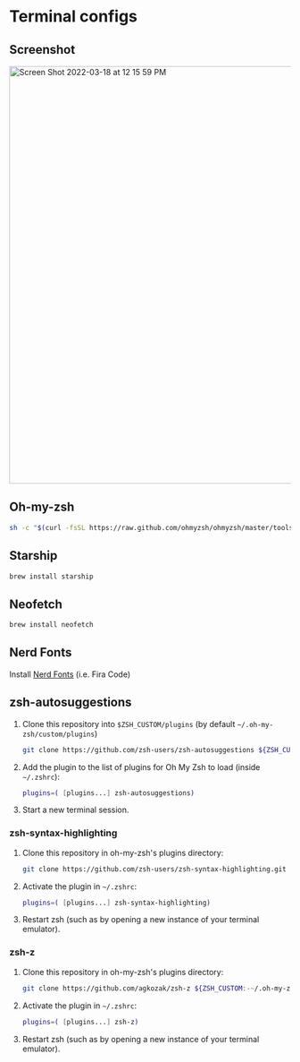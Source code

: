 # Terminal configs

## Screenshot
<img width="746" alt="Screen Shot 2022-03-18 at 12 15 59 PM" src="https://user-images.githubusercontent.com/32941251/158936466-5b7076a7-8461-418c-8815-dbed5be00108.png">

## Oh-my-zsh

```sh
sh -c "$(curl -fsSL https://raw.github.com/ohmyzsh/ohmyzsh/master/tools/install.sh)"
```

## Starship

```sh
brew install starship
```

## Neofetch

```sh
brew install neofetch
```

## Nerd Fonts
Install [Nerd Fonts](https://www.nerdfonts.com/font-downloads) (i.e. Fira Code)

## zsh-autosuggestions
1. Clone this repository into `$ZSH_CUSTOM/plugins` (by default `~/.oh-my-zsh/custom/plugins`)

    ```sh
    git clone https://github.com/zsh-users/zsh-autosuggestions ${ZSH_CUSTOM:-~/.oh-my-zsh/custom}/plugins/zsh-autosuggestions
    ```

2. Add the plugin to the list of plugins for Oh My Zsh to load (inside `~/.zshrc`):

    ```zsh
    plugins=( [plugins...] zsh-autosuggestions)
    ```

3. Start a new terminal session.

### zsh-syntax-highlighting

1. Clone this repository in oh-my-zsh's plugins directory:

    ```zsh
    git clone https://github.com/zsh-users/zsh-syntax-highlighting.git ${ZSH_CUSTOM:-~/.oh-my-zsh/custom}/plugins/zsh-syntax-highlighting
    ```

2. Activate the plugin in `~/.zshrc`:

    ```zsh
    plugins=( [plugins...] zsh-syntax-highlighting)
    ```

3. Restart zsh (such as by opening a new instance of your terminal emulator).

### zsh-z

1. Clone this repository in oh-my-zsh's plugins directory:

    ```zsh
    git clone https://github.com/agkozak/zsh-z ${ZSH_CUSTOM:-~/.oh-my-zsh/custom}/plugins/zsh-z
    ```

2. Activate the plugin in `~/.zshrc`:

    ```zsh
    plugins=( [plugins...] zsh-z)
    ```

3. Restart zsh (such as by opening a new instance of your terminal emulator).
